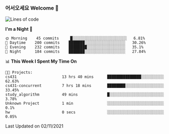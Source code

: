 ### 어서오세요 Welcome 👋

<!--START_SECTION:waka-->
![Lines of code](https://img.shields.io/badge/From%20Hello%20World%20I%27ve%20Written-455066%20lines%20of%20code-blue)

**I'm a Night 🦉** 

```text
🌞 Morning    45 commits     █░░░░░░░░░░░░░░░░░░░░░░░░   6.81% 
🌆 Daytime    200 commits    ███████░░░░░░░░░░░░░░░░░░   30.26% 
🌃 Evening    232 commits    ████████░░░░░░░░░░░░░░░░░   35.1% 
🌙 Night      184 commits    ███████░░░░░░░░░░░░░░░░░░   27.84%

```


📊 **This Week I Spent My Time On** 

```text
🐱‍💻 Projects: 
cs431                    13 hrs 40 mins      ███████████████░░░░░░░░░░   62.63% 
cs431-concurrent         7 hrs 18 mins       ████████░░░░░░░░░░░░░░░░░   33.45% 
study_algorithm          49 mins             █░░░░░░░░░░░░░░░░░░░░░░░░   3.78% 
Unknown Project          1 min               ░░░░░░░░░░░░░░░░░░░░░░░░░   0.1% 
hw                       0 secs              ░░░░░░░░░░░░░░░░░░░░░░░░░   0.05%

```


 Last Updated on 02/11/2021
<!--END_SECTION:waka-->
